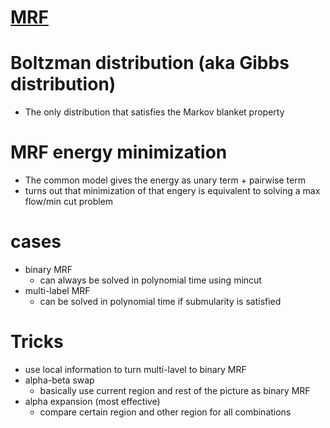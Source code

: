# [MRF](https://en.wikipedia.org/wiki/Markov_random_field)

# Boltzman distribution (aka Gibbs distribution)
* The only distribution that satisfies the Markov blanket property

# MRF energy minimization
* The common model gives the energy as unary term + pairwise term
* turns out that minimization of that engery is equivalent to solving a max flow/min cut problem

# cases
* binary MRF
	* can always be solved in polynomial time using mincut
* multi-label MRF
	* can be solved in polynomial time if submularity is satisfied

# Tricks
* use local information to turn multi-lavel to binary MRF
* alpha-beta swap
	* basically use current region and rest of the picture as binary MRF
* alpha expansion (most effective)
	* compare certain region and other region for all combinations


